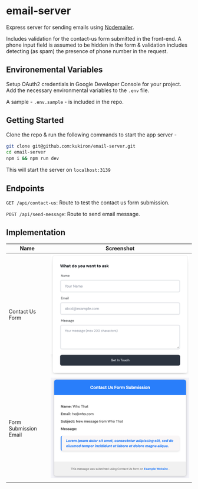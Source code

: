 # email-server

Express server for sending emails using [Nodemailer](https://nodemailer.com).

Includes validation for the contact-us form submitted in the front-end. A phone input field is assumed to be hidden in the form & validation includes detecting (as spam) the presence of phone number in the request.

## Environemental Variables

Setup OAuth2 credentials in Google Developer Console for your project. Add the necessary environmental variables to the `.env` file.

A sample - `.env.sample` - is included in the repo.

## Getting Started

Clone the repo & run the following commands to start the app server -

```bash
git clone git@github.com:kukiron/email-server.git
cd email-server
npm i && npm run dev
```

This will start the server on `localhost:3139`

## Endpoints

`GET /api/contact-us`: Route to test the contact us form submission.

`POST /api/send-message`: Route to send email message.

## Implementation

| Name | Screenshot |
| --- | --- |
| Contact Us Form | ![Sample email](./src/assets/images/contact-us_form.png) |
| Form Submission Email | ![Sample email](./src/assets/images/form_submission.png) |
|  |  |
